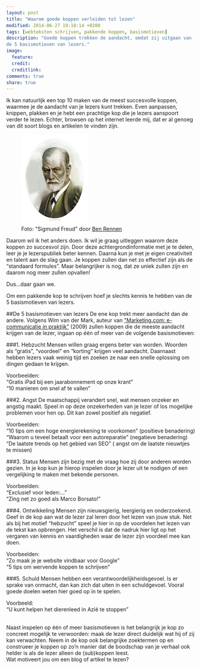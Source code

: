 ```yaml
---
layout: post
title: "Waarom goede koppen verleiden tot lezen"
modified: 2014-06-27 19:18:14 +0200
tags: [webteksten schrijven, pakkende koppen, basismotieven]
description: "Goede koppen trekken de aandacht, omdat zij uitgaan van
de 5 basismotieven van lezers."
image:
  feature: 
  credit: 
  creditlink: 
comments: true
share: true
---
```

Ik kan natuurlijk een top 10 maken van de meest succesvolle koppen, waarmee je de aandacht van je lezers kunt trekken. Even aanpassen, knippen, plakken en je hebt een prachtige kop die je lezers aanspoort verder te lezen. Echter, browsen op het internet leerde mij, dat er al genoeg van dit soort blogs en artikelen te vinden zijn.

<figure class="floatright">
  <img src="/images/sigmundfreud.jpg" alt="Foto van Sigmund Freud" >
  <figcaption>Foto: "Sigmund Freud" door <a
  href="http://bit.ly/1qQ8d8Z">Ben Rennen</a></figcaption>
</figure>
Daarom wil ik het anders doen. Ik wil je graag uitleggen waarom deze
koppen zo succesvol zijn. Door deze achtergrondinformatie met je te
delen, leer je je lezerspubliek beter kennen. Daarna kun je met je
eigen creativiteit en talent aan de slag gaan. Je koppen zullen dan
net zo effectief zijn als de “standaard formules”. Maar belangrijker is nog, dat ze uniek zullen zijn en daarom nog meer zullen opvallen!

Dus…daar gaan we.

Om een pakkende kop te schrijven hoef je slechts kennis te hebben van
de 5 basismotieven van lezers.


##De 5 basismotieven van lezers
De ene kop trekt meer aandacht dan de andere. Volgens Wim van der
Mark, auteur van <a
href="http://www.managementboek.nl/boek/9789001772727/marketing.com-1e-druk-2009-wim-van-der-mark">"Marketing.com:
e-communicatie in praktijk”</a> (2009)
zullen koppen die de meeste aandacht krijgen van de lezer, ingaan op
één of meer van de volgende basismotieven:

###1. Hebzucht
Mensen willen graag ergens beter van worden. Woorden als “gratis”,
“voordeel” en “korting” krijgen veel aandacht. Daarnaast hebben lezers
vaak weinig tijd en zoeken ze naar een snelle oplossing om dingen
gedaan te krijgen.

Voorbeelden:  
“Gratis iPad bij een jaarabonnement op onze krant”  
“10 manieren om snel af te vallen”

###2. Angst
De maatschappij verandert snel, wat mensen onzeker en angstig
maakt. Speel in op deze onzekerheden van je lezer of los mogelijke
problemen voor hen op. Dit kan zowel positief als negatief.

Voorbeelden:  
“10 tips om een hoge energierekening te voorkomen” (positieve
benadering)  
“Waarom u teveel betaalt voor een autoreparatie” (negatieve
benadering)  
“De laatste trends op het gebied van SEO” ( angst om de laatste
nieuwtjes te missen)

###3. Status
Mensen zijn bezig met de vraag hoe zij door anderen worden gezien. In
je kop kun je hierop inspelen door je lezer uit te nodigen of een
vergelijking te maken met bekende personen.

Voorbeelden:  
“Exclusief voor leden:…”  
“Zing net zo goed als Marco Borsato!”

###4. Ontwikkeling
Mensen zijn nieuwsgierig, leergierig en onderzoekend. Geef in de kop
aan wat de lezer zal leren door het lezen van jouw stuk. Net als bij
het motief “hebzucht” speel je hier in op de voordelen het lezen van
de tekst kan opbrengen. Het verschil is dat de nadruk hier ligt op het
vergaren van kennis en vaardigheden waar de lezer zijn voordeel mee
kan doen.

Voorbeelden:  
“Zo maak je je website vindbaar voor Google”  
“5 tips om wervende koppen te schrijven”

###5. Schuld
Mensen hebben een verantwoordelijkheidsgevoel. Is er sprake van
onmacht, dan kan zich dat uiten in een schuldgevoel. Vooral goede
doelen weten hier goed op in te spelen.

Voorbeeld:  
“U kunt helpen het dierenleed in Azië te stoppen”

<br>
Naast inspelen op één of meer basismotieven is het belangrijk je kop
zo concreet mogelijk te verwoorden: maak de lezer direct duidelijk wat
hij of zij kan verwachten. Neem in de kop ook belangrijke zoektermen
op en construeer je koppen op zo’n manier dat de boodschap van je
verhaal ook helder is als de lezer alleen de (sub)koppen leest.

<br>
Wat motiveert jou om een blog of artikel te lezen? 

